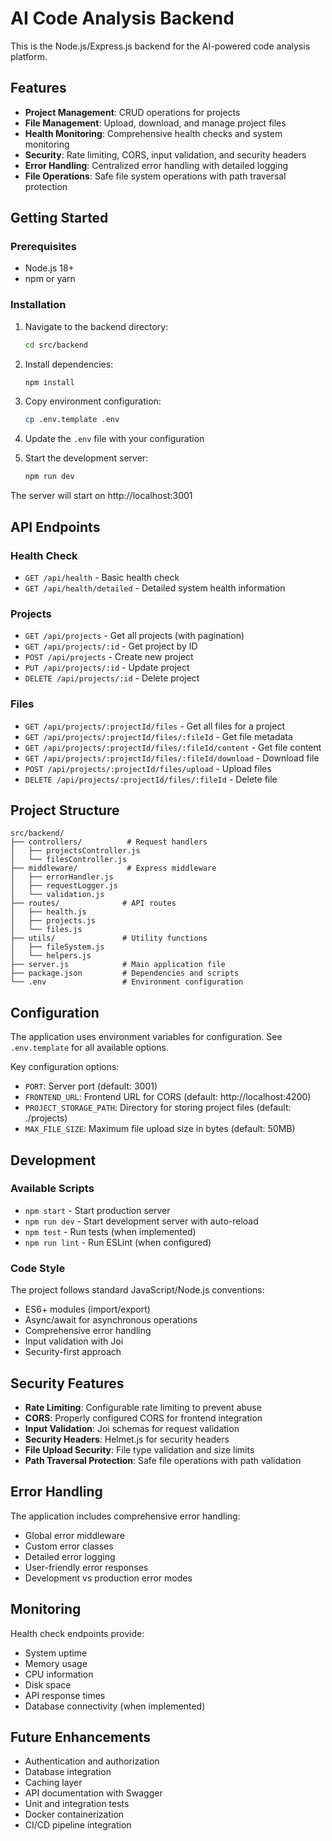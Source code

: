 # AI Code Analysis Backend

This is the Node.js/Express.js backend for the AI-powered code analysis platform.

## Features

- **Project Management**: CRUD operations for projects
- **File Management**: Upload, download, and manage project files
- **Health Monitoring**: Comprehensive health checks and system monitoring
- **Security**: Rate limiting, CORS, input validation, and security headers
- **Error Handling**: Centralized error handling with detailed logging
- **File Operations**: Safe file system operations with path traversal protection

## Getting Started

### Prerequisites

- Node.js 18+ 
- npm or yarn

### Installation

1. Navigate to the backend directory:
   ```bash
   cd src/backend
   ```

2. Install dependencies:
   ```bash
   npm install
   ```

3. Copy environment configuration:
   ```bash
   cp .env.template .env
   ```

4. Update the `.env` file with your configuration

5. Start the development server:
   ```bash
   npm run dev
   ```

The server will start on http://localhost:3001

## API Endpoints

### Health Check
- `GET /api/health` - Basic health check
- `GET /api/health/detailed` - Detailed system health information

### Projects
- `GET /api/projects` - Get all projects (with pagination)
- `GET /api/projects/:id` - Get project by ID
- `POST /api/projects` - Create new project
- `PUT /api/projects/:id` - Update project
- `DELETE /api/projects/:id` - Delete project

### Files
- `GET /api/projects/:projectId/files` - Get all files for a project
- `GET /api/projects/:projectId/files/:fileId` - Get file metadata
- `GET /api/projects/:projectId/files/:fileId/content` - Get file content
- `GET /api/projects/:projectId/files/:fileId/download` - Download file
- `POST /api/projects/:projectId/files/upload` - Upload files
- `DELETE /api/projects/:projectId/files/:fileId` - Delete file

## Project Structure

```
src/backend/
├── controllers/          # Request handlers
│   ├── projectsController.js
│   └── filesController.js
├── middleware/           # Express middleware
│   ├── errorHandler.js
│   ├── requestLogger.js
│   └── validation.js
├── routes/              # API routes
│   ├── health.js
│   ├── projects.js
│   └── files.js
├── utils/               # Utility functions
│   ├── fileSystem.js
│   └── helpers.js
├── server.js            # Main application file
├── package.json         # Dependencies and scripts
└── .env                 # Environment configuration
```

## Configuration

The application uses environment variables for configuration. See `.env.template` for all available options.

Key configuration options:
- `PORT`: Server port (default: 3001)
- `FRONTEND_URL`: Frontend URL for CORS (default: http://localhost:4200)
- `PROJECT_STORAGE_PATH`: Directory for storing project files (default: ./projects)
- `MAX_FILE_SIZE`: Maximum file upload size in bytes (default: 50MB)

## Development

### Available Scripts

- `npm start` - Start production server
- `npm run dev` - Start development server with auto-reload
- `npm test` - Run tests (when implemented)
- `npm run lint` - Run ESLint (when configured)

### Code Style

The project follows standard JavaScript/Node.js conventions:
- ES6+ modules (import/export)
- Async/await for asynchronous operations
- Comprehensive error handling
- Input validation with Joi
- Security-first approach

## Security Features

- **Rate Limiting**: Configurable rate limiting to prevent abuse
- **CORS**: Properly configured CORS for frontend integration
- **Input Validation**: Joi schemas for request validation
- **Security Headers**: Helmet.js for security headers
- **File Upload Security**: File type validation and size limits
- **Path Traversal Protection**: Safe file operations with path validation

## Error Handling

The application includes comprehensive error handling:
- Global error middleware
- Custom error classes
- Detailed error logging
- User-friendly error responses
- Development vs production error modes

## Monitoring

Health check endpoints provide:
- System uptime
- Memory usage
- CPU information
- Disk space
- API response times
- Database connectivity (when implemented)

## Future Enhancements

- Authentication and authorization
- Database integration
- Caching layer
- API documentation with Swagger
- Unit and integration tests
- Docker containerization
- CI/CD pipeline integration
